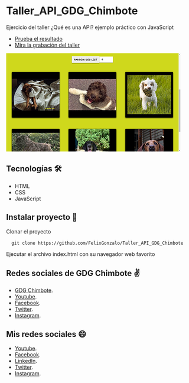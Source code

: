 # Taller_API_GDG_Chimbote
Ejercicio del taller ¿Qué es una API?  ejemplo práctico con JavaScript

- [Prueba el resultado](https://felixgonzalo.github.io/Taller_API_GDG_Chimbote/)
- [Mira la grabación del taller](https://www.facebook.com/gdgchimbote/videos/1481509778889481)

![Img overview project](./dogapi.PNG)

## Tecnologías 🛠

- HTML
- CSS
- JavaScript

## Instalar proyecto 👀
Clonar el proyecto
```
  git clone https://github.com/FelixGonzalo/Taller_API_GDG_Chimbote
```
Ejecutar el archivo index.html con su navegador web favorito

## Redes sociales de GDG Chimbote ✌
* [GDG Chimbote](https://gdg.community.dev/gdg-chimbote/).
* [Youtube](https://www.youtube.com/channel/UC1piTFxLbea8glLqYTzlCLA).
* [Facebook](https://www.facebook.com/gdgchimbote).
* [Twitter](https://twitter.com/gdgchimbote/).
* [Instagram](https://www.instagram.com/gdgchimbote/).

## Mis redes sociales 😄
* [Youtube](https://www.youtube.com/c/FelixCastro003).
* [Facebook](https://www.facebook.com/felixcastro003).
* [LinkedIn](https://www.linkedin.com/in/felix-castro-cubas-633037192/).
* [Twitter](https://twitter.com/felixcastro003).
* [Instagram](https://www.instagram.com/felixcastro003/).
